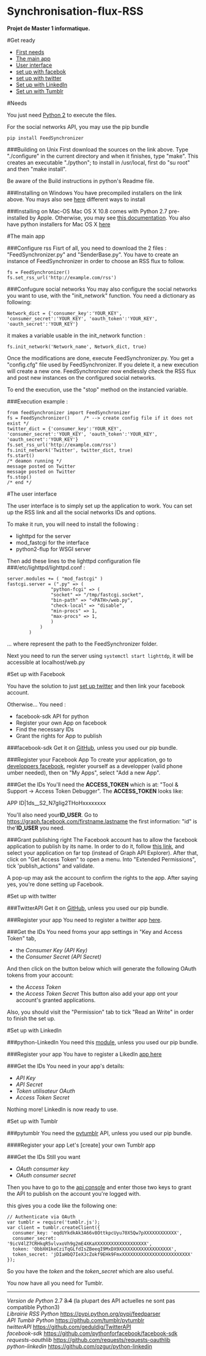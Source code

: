 Synchronisation-flux-RSS
========================

**Projet de Master 1 informatique.**

#Get ready
* [First needs](#needs)
* [The main app](#the-main-app)
* [User interface](#the-user-interface)
* [set up with facebok](#set-up-with-facebook)
* [set up with twitter](#set-up-with-twitter)
* [Set up with LinkedIn](#set-up-with-linkedin)
* [Set un with Tumblr](#set-up-with-tumblr)

#Needs

You just need [Python 2](https://www.python.org/downloads/) to execute the files.

For the social networks API, you may use the pip bundle

    pip install FeedSynchronizer

###Building on Unix
First download the sources on the link above.
Type "./configure" in the current directory and when it finishes, type "make".  This creates an
executable "./python"; to install in /usr/local, first do "su root" and then "make install".

Be aware of the Build instructions in python's Readme file.

###Installing on Windows
You have precompiled installers on the link above. You mays also see [here](https://docs.python.org/2.7/using/windows.html#installing-python) different ways to install

###Installing on Mac-OS
Mac OS X 10.8 comes with Python 2.7 pre-installed by Apple. Otherwise, you may see [this documentation](https://docs.python.org/2.7/using/mac.html). You also have python installers for Mac OS X [here](https://www.python.org/downloads/mac-osx/)


#The main app

###Configure rss
Fisrt of all, you need to download the 2 files : "FeedSynchronizer.py" and "SenderBase.py".
You have to create an instance of FeedSynchronizer in order to choose an RSS flux to follow.

    fs = FeedSynchronizer()
    fs.set_rss_url('http://example.com/rss')

###Confugure social networks
You may also configure the social networks you want to use, with the "init_network" function.
You need a dictionary as following:

    Network_dict = {'consumer_key':'YOUR_KEY', 'consumer_secret':'YOUR_KEY', 'oauth_token':'YOUR_KEY', 'oauth_secret':'YOUR_KEY'}

it makes a variable usable in the init_network function :

    fs.init_network('Network_name', Network_dict, true)
    
Once the modifications are done, execute FeedSynchronizer.py. You get a "config.cfg" file used by FeedSynchronizer. If you delete it, a new execution will create a new one.
FeedSynchronizer now endlessly check the RSS flux and post new instances on the configured social networks.

To end the execution, use the "stop" method on the instancied variable.

###Execution example :

    from feedSynchronizer import FeedSynchronizer
    fs = FeedSynchronizer()     /* --> create config file if it does not exist */
    twitter_dict = {'consumer_key':'YOUR_KEY', 'consumer_secret':'YOUR_KEY', 'oauth_token':'YOUR_KEY', 'oauth_secret':'YOUR_KEY'}
    fs.set_rss_url('http://example.com/rss')
    fs.init_network('Twitter', twitter_dict, true)
    fs.start()
    /* deamon running */
    message posted on Twitter
    message posted on Twitter
    fs.stop()
    /* end */
    
#The user interface

The user interface is to simply set up the application to work. You can set up the RSS link and all the social networks IDs and options.

To make it run, you will need to install the following :
* lighttpd for the server
* mod_fastcgi for the interface
* python2-flup for WSGI server

Then add these lines to the lighttpd configuration file
###/etc/lighttpd/lighttpd.conf :

    server.modules += ( "mod_fastcgi" )
    fastcgi.server = (".py" => (
    				"python-fcgi" => (
    				"socket" => "/tmp/fastcgi.socket",
    				"bin-path" => "<PATH>/web.py",
    				"check-local" => "disable",
    				"min-procs" => 1,
    				"max-procs" => 1,
    				)
    			)
    		)

... where <PATH> represent the path to the FeedSynchronizer folder.

Next you need to run the server using ``` systemctl start lighttdp ```, it will be accessible at localhost/web.py

#Set up with Facebook 

You have the solution to just [set up twitter](#set-up-with-twitter) and then link your facebook account.

Otherwise...
You need :
* facebook-sdk API for python 
* Register your own App on facebook
* Find the necessary IDs
* Grant the rights for App to publish


###facebook-sdk
Get it on [GitHub](https://github.com/pythonforfacebook/facebook-sdk), unless you used our pip bundle.

###Register your Facebook App
To create your application, go to [developpers facebook](https://developers.facebook.com/), 
register yourself as a developper (valid phone  umber needed), then on "My Apps", select 
"Add a new App".

###Get the IDs
You'll need the **ACCESS_TOKEN** which is at: 
"Tool & Support -> Access Token Debugger". The **ACCESS_TOKEN** looks like:

APP ID|1ds__S2_N7gIig2THoHxxxxxxxx

You'll also need your**ID_USER**. Go to https://graph.facebook.com/firstname.lastname
the first information: "id" is the'**ID_USER** you need.

###Grant publishing right
The Facebook account has to allow the facebook application to publish by its name. In order to do it, follow [this link](https://developers.facebook.com/tools/explorer), and select your application on far top (instead of Graph API Explorer). After that, click on "Get Access Token" to open a menu. Into "Extended Permissions", tick 'publish_actions" and validate.

A pop-up may ask the account to confirm the rights to the app. After saying yes, you're done setting up Facebook.

#Set up with twitter

###TwitterAPI
Get it on [GitHub](https://github.com/geduldig/TwitterAPI), unless you used our pip bundle.

###Register your app
You need to register a twitter app [here](https://dev.twitter.com/apps).

###Get the IDs
You need froms your app settings in "Key and Access Token" tab, 
* the *Consumer Key (API Key)* 
* the *Consumer Secret (API Secret)*

And then click on the button below which will generate the following OAuth tokens from your account:
* the *Access Token* 
* the *Access Token Secret* 
This button also add your app ont your account's granted applications.

Also, you should visit the "Permission" tab to tick "Read an Write" in order to finish the set up.


#Set up with LinkedIn

###python-LinkedIn
You need this [module](https://github.com/ozgur/python-linkedin), unless you used our pip bundle.

###Register your app
You have to register a LikedIn [app here](https://www.linkedin.com/secure/developer)

###Get the IDs
You need in your app's details:
* *API Key* 
* *API Secret*
* *Token utilisateur OAuth* 
* *Access Token Secret* 

Nothing more! LinkedIn is now ready to use.

#Set up with Tumblr

###pytumblr
You need the [pytumblr](https://github.com/tumblr/pytumblr) API, unless you used our pip bundle.

####Register your app
Let's [create] your own Tumblr app

###Get the IDs
Still you want 
* *OAuth consumer key* 
* *OAuth consumer secret*

Then you have to go to the [api console](https://api.tumblr.com/console/) and enter those two keys to grant the API to publish on the account you're logged with.

this gives you a code like the following one:
```
// Authenticate via OAuth
var tumblr = require('tumblr.js');
var client = tumblr.createClient({
  consumer_key: 'eqdUYkdkAk3A66v8OttkpcUyu70X5Qw7pXXXXXXXXXXXX',
  consumer_secret: '9icV4lZ7CRHkqR5vlvxoVh9g2mE4XKaXXXXXXXXXXXXXXXXXXX',
  token: 'ObbXH1keCziTqGLfdIsZBeeqI9MxDX9XXXXXXXXXXXXXXXXXXX',
  token_secret: 'jDIaHbQ7IeXJcZokf9EHk9FmxXXXXXXXXXXXXXXXXXXXXXXXXX'
});
```
So you have the *token* and the *token_secret* which are also useful.

You now have all you need for Tumblr.

__________________________________________________________________________________________________________________
*Version de Python* 2.7 <s>3.4</s> (la plupart des API actuelles ne sont pas compatible Python3)  
*Librairie RSS Python* https://pypi.python.org/pypi/feedparser  
*API Tumblr Python* https://github.com/tumblr/pytumblr  
*twitterAPI* https://github.com/geduldig/TwitterAPI  
*facebook-sdk* https://github.com/pythonforfacebook/facebook-sdk   
*requests-oauthlib* https://github.com/requests/requests-oauthlib   
*python-linkedin* https://github.com/ozgur/python-linkedin
